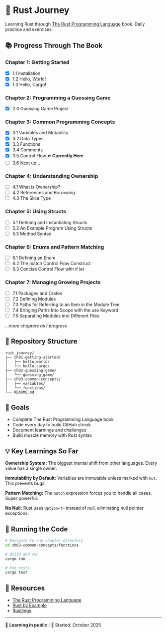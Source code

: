 # 🦀 Rust Journey

Learning Rust through [The Rust Programming Language](https://doc.rust-lang.org/book/) book. Daily practice and exercises.

## 📚 Progress Through The Book

### Chapter 1: Getting Started
- [x] 1.1 Installation
- [x] 1.2 Hello, World!
- [x] 1.3 Hello, Cargo!

### Chapter 2: Programming a Guessing Game
- [x] 2.0 Guessing Game Project

### Chapter 3: Common Programming Concepts
- [x] 3.1 Variables and Mutability
- [x] 3.2 Data Types
- [x] 3.3 Functions
- [x] 3.4 Comments
- [x] 3.5 Control Flow ⬅️ **Currently Here**
- [ ] 3.6 Next up...

### Chapter 4: Understanding Ownership
- [ ] 4.1 What is Ownership?
- [ ] 4.2 References and Borrowing
- [ ] 4.3 The Slice Type

### Chapter 5: Using Structs
- [ ] 5.1 Defining and Instantiating Structs
- [ ] 5.2 An Example Program Using Structs
- [ ] 5.3 Method Syntax

### Chapter 6: Enums and Pattern Matching
- [ ] 6.1 Defining an Enum
- [ ] 6.2 The match Control Flow Construct
- [ ] 6.3 Concise Control Flow with if let

### Chapter 7: Managing Growing Projects
- [ ] 7.1 Packages and Crates
- [ ] 7.2 Defining Modules
- [ ] 7.3 Paths for Referring to an Item in the Module Tree
- [ ] 7.4 Bringing Paths Into Scope with the use Keyword
- [ ] 7.5 Separating Modules into Different Files

*...more chapters as I progress*

## 📂 Repository Structure

```
rust_journey/
├── ch01-getting-started/
│   ├── hello_world/
│   └── hello_cargo/
├── ch02-guessing-game/
│   └── guessing_game/
├── ch03-common-concepts/
│   ├── variables/
│   └── functions/
└── README.md
```

## 🎯 Goals

- Complete The Rust Programming Language book
- Code every day to build GitHub streak
- Document learnings and challenges
- Build muscle memory with Rust syntax

## 💡 Key Learnings So Far

**Ownership System:** The biggest mental shift from other languages. Every value has a single owner.

**Immutability by Default:** Variables are immutable unless marked with `mut`. This prevents bugs.

**Pattern Matching:** The `match` expression forces you to handle all cases. Super powerful.

**No Null:** Rust uses `Option<T>` instead of null, eliminating null pointer exceptions.

## 🔧 Running the Code

```bash
# Navigate to any chapter directory
cd ch03-common-concepts/functions

# Build and run
cargo run

# Run tests
cargo test
```

## 📖 Resources

- [The Rust Programming Language](https://doc.rust-lang.org/book/)
- [Rust by Example](https://doc.rust-lang.org/rust-by-example/)
- [Rustlings](https://github.com/rust-lang/rustlings)

---

🚀 **Learning in public** | 📅 Started: October 2025


